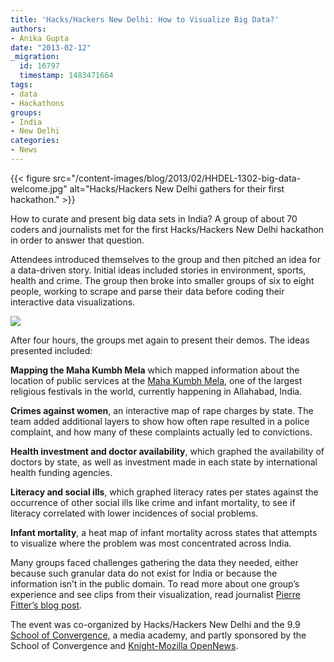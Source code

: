 ```yaml
---
title: 'Hacks/Hackers New Delhi: How to Visualize Big Data?'
authors:
- Anika Gupta
date: "2013-02-12"
_migration:
  id: 16797
  timestamp: 1483471664
tags:
- data
- Hackathons
groups:
- India
- New Delhi
categories:
- News
---
```


{{< figure src="/content-images/blog/2013/02/HHDEL-1302-big-data-welcome.jpg" alt="Hacks/Hackers New Delhi gathers for their first hackathon." >}}

How to curate and present big data sets in India? A group of about 70 coders and journalists met for the first Hacks/Hackers New Delhi hackathon in order to answer that question.

Attendees introduced themselves to the group and then pitched an idea for a data-driven story. Initial ideas included stories in environment, sports, health and crime. The group then broke into smaller groups of six to eight people, working to scrape and parse their data before coding their interactive data visualizations.

![][1]

After four hours, the groups met again to present their demos. The ideas presented included:

**Mapping the Maha Kumbh Mela** which mapped information about the location of public services at the [Maha Kumbh Mela][2], one of the largest religious festivals in the world, currently happening in Allahabad, India.

**Crimes against women**, an interactive map of rape charges by state. The team added additional layers to show how often rape resulted in a police complaint, and how many of these complaints actually led to convictions.

**Health investment and doctor availability**, which graphed the availability of doctors by state, as well as investment made in each state by international health funding agencies.

**Literacy and social ills**, which graphed literacy rates per states against the occurrence of other social ills like crime and infant mortality, to see if literacy correlated with lower incidences of social problems.

**Infant mortality**, a heat map of infant mortality across states that attempts to visualize where the problem was most concentrated across India.

Many groups faced challenges gathering the data they needed, either because such granular data do not exist for India or because the information isn&#8217;t in the public domain. To read more about one group&#8217;s experience and see clips from their visualization, read journalist [Pierre Fitter&#8217;s blog post][3].

The event was co-organized by Hacks/Hackers New Delhi and the 9.9 [School of Convergence,][4] a media academy, and partly sponsored by the School of Convergence and [Knight-Mozilla OpenNews][5].

 [1]: /content-images/blog/2013/02/HHDEL-1302-big-data-hacking.jpg
 [2]: http://kumbhmelaallahabad.gov.in/english/index.html
 [3]: http://www.pierrefitter.com/2013/02/rapes-and-indian-justice-system.html
 [4]: http://www.schoolofconvergence.com/
 [5]: http://www.mozillaopennews.org/
